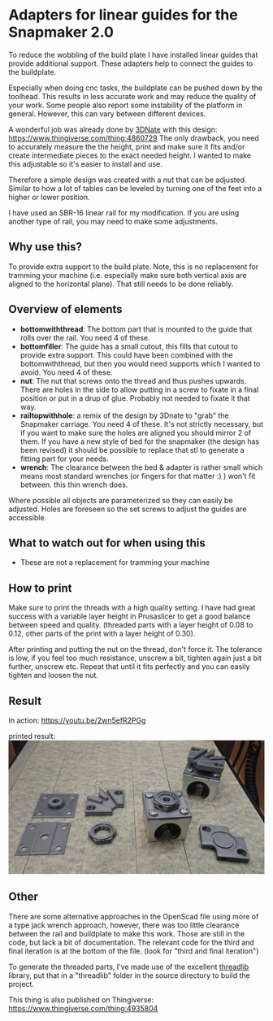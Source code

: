 # Adapters for linear guides for the Snapmaker 2.0
 To reduce the wobbling of the build plate I have installed linear guides that provide additional support. These adapters help to connect the guides to the buildplate.

 Especially when doing cnc tasks, the buildplate can be pushed down by the toolhead. This results in less accurate work and may reduce the quality of your work. Some people also report some instability of the platform in general. However, this can vary between different devices.

 A wonderful job was already done by [3DNate](https://www.thingiverse.com/3dnate/) with this design: https://www.thingiverse.com/thing:4860729
 The only drawback, you need to accurately measure the the height, print and make sure it fits and/or create intermediate pieces to the exact needed height. I wanted to make this adjustable so it's easier to install and use.

 Therefore a simple design was created with a nut that can be adjusted. Similar to how a lot of tables can be leveled by turning one of the feet into a higher or lower position.

 I have used an SBR-16 linear rail for my modification. If you are using another type of rail, you may need to make some adjustments.

## Why use this?
To provide extra support to the build plate.
Note, this is no replacement for tramming your machine (i.e. especially make sure both vertical axis are aligned to the horizontal plane). That still needs to be done reliably.

## Overview of elements
- **bottomwiththread**: The bottom part that is mounted to the guide that rolls over the rail.  You need 4 of these.
- **bottomfiller**: The guide has a small cutout, this fills that cutout to provide extra support.  This could have been combined with the bottomwiththread, but then you would need supports which I wanted to avoid. You need 4 of these.
- **nut**: The nut that screws onto the thread and thus pushes upwards. There are holes in the side to allow putting in a screw to fixate in a final position or put in a drup of glue. Probably not needed to fixate it that way.
- **railtopwithhole**: a remix of the design by 3Dnate to "grab" the Snapmaker carriage. You need 4 of these. It's not strictly necessary, but if you want to make sure the holes are aligned you should mirror 2 of them. If you have a new style of bed for the snapmaker (the design has been revised) it should be possible to replace that stl to generate a fitting part for your needs.
- **wrench**: The clearance between the bed & adapter is rather small which means most standard wrenches (or fingers for that matter :) ) won't fit between. this thin wrench does.

Where possible all objects are parameterized so they can easily be adjusted.
Holes are foreseen so the set screws to adjust the guides are accessible.

## What to watch out for when using this
- These are not a replacement for tramming your machine 

## How to print
Make sure to print the threads with a high quality setting. I have had great success with a variable layer height in Prusaslicer to get a good balance between speed and quality. (threaded parts with a layer height of 0.08 to 0.12, other parts of the print with a layer height of 0.30).

After printing and putting the nut on the thread, don't force it. The tolerance is low, if you feel too much resistance, unscrew a bit, tighten again just a bit further, unscrew etc.  Repeat that until it fits perfectly and you can easily tighten and loosen the nut.

## Result
In action: https://youtu.be/2wn5efR2PGg

printed result: ![printed result](img/result.jpg "Printed result")

## Other
There are some alternative approaches in the OpenScad file using more of a type jack wrench approach, however, there was too little clearance between the rail and buildplate to make this work. Those are still in the code, but lack a bit of documentation.  The relevant code for the third and final iteration is at the bottom of the file. (look for "third and final iteration")

To generate the threaded parts, I've made use of the excellent [threadlib](https://github.com/adrianschlatter/threadlib) library, put that in a "threadlib" folder in the source directory to build the project.

This thing is also published on Thingiverse: https://www.thingiverse.com/thing:4935804